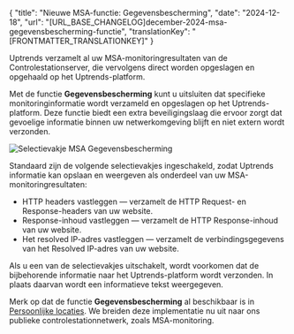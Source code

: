 {
  "title": "Nieuwe MSA-functie: Gegevensbescherming",
  "date": "2024-12-18",
  "url": "[URL_BASE_CHANGELOG]december-2024-msa-gegevensbescherming-functie",
  "translationKey": "[FRONTMATTER_TRANSLATIONKEY]"
}

Uptrends verzamelt al uw MSA-monitoringresultaten van de Controlestationserver, die vervolgens direct worden opgeslagen en opgehaald op het Uptrends-platform.

Met de functie **Gegevensbescherming** kunt u uitsluiten dat specifieke monitoringinformatie wordt verzameld en opgeslagen op het Uptrends-platform. Deze functie biedt een extra beveiligingslaag die ervoor zorgt dat gevoelige informatie binnen uw netwerkomgeving blijft en niet extern wordt verzonden.

![Selectievakje MSA Gegevensbescherming]([LINK_URL_1])

Standaard zijn de volgende selectievakjes ingeschakeld, zodat Uptrends informatie kan opslaan en weergeven als onderdeel van uw MSA-monitoringresultaten:

- HTTP headers vastleggen — verzamelt de HTTP Request- en Response-headers van uw website.
- Response-inhoud vastleggen — verzamelt de HTTP Response-inhoud van uw website.
- Het resolved IP-adres vastleggen — verzamelt de verbindingsgegevens van het Resolved IP-adres van uw website.

Als u een van de selectievakjes uitschakelt, wordt voorkomen dat de bijbehorende informatie naar het Uptrends-platform wordt verzonden. In plaats daarvan wordt een informatieve tekst weergegeven.

Merk op dat de functie **Gegevensbescherming** al beschikbaar is in [Persoonlijke locaties]([LINK_URL_2]). We breiden deze implementatie nu uit naar ons publieke controlestationnetwerk, zoals MSA-monitoring.

